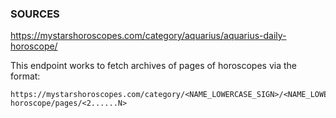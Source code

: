 ### SOURCES

https://mystarshoroscopes.com/category/aquarius/aquarius-daily-horoscope/

This endpoint works to fetch archives of pages of horoscopes via the format:

```
https://mystarshoroscopes.com/category/<NAME_LOWERCASE_SIGN>/<NAME_LOWERCASE_SIGN>-horoscope/pages/<2......N>
```
